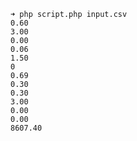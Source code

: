``` run this command output will
➜ php script.php input.csv
0.60
3.00
0.00
0.06
1.50
0
0.69
0.30
0.30
3.00
0.00
0.00
8607.40
```